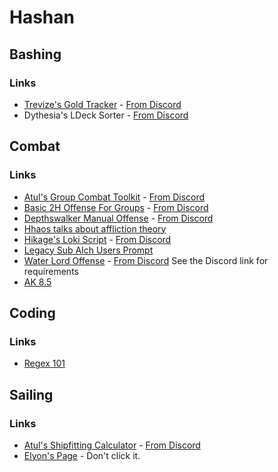 # Hashan
## Bashing

### Links

- [Trevize's Gold Tracker](https://github.com/trevize-achaea/scripts/releases) - [From Discord](https://discord.com/channels/1018287767853203456/1058029122053492927/1135441422305210468)
- Dythesia's LDeck Sorter - [From Discord](https://discord.com/channels/1018287767853203456/1058029122053492927/1089275282583728230)
  
## Combat

### Links

- [Atul's Group Combat Toolkit](https://github.com/Atulkit/GroupCombatToolKit) - [From Discord](https://discord.com/channels/1018287767853203456/1058029122053492927/1141084710785790113)
- [Basic 2H Offense For Groups](https://pastebin.com/YfnsH5YV) - [From Discord](https://discord.com/channels/1018287767853203456/1058029122053492927/1134270385056125088)
- [Depthswalker Manual Offense](https://ada-young.com/pastebin/jbKO6Gt1) - [From Discord](https://discord.com/channels/1018287767853203456/1018305001468215316/1116539044269142036)
- [Hhaos talks about affliction theory](https://discord.com/channels/1018287767853203456/1018305001468215316/1063115303745245194)
- [Hikage's Loki Script](https://github.com/Hikagejuunin/Loki) - [From Discord](https://discord.com/channels/1018287767853203456/1018305001468215316/1084546707183898704)
- [Legacy Sub Alch Users Prompt](https://discord.com/channels/1018287767853203456/1058029122053492927/1132020132454084749)
- [Water Lord Offense](https://ada-young.com/pastebin/oK8OXaYO) - [From Discord](https://discord.com/channels/1018287767853203456/1018305001468215316/1111740101144350793) See the Discord link for requirements
- [AK 8.5](https://www.dropbox.com/sh/m6dnd61o8ncc5oe/AAAmY0FPLzuIDaYKDH0WVHsEa?e=3&dl=0)

## Coding

### Links

- [Regex 101](https://regex101.com/)

## Sailing

### Links

- [Atul's Shipfitting Calculator](https://docs.google.com/spreadsheets/d/1xPcIhAkFN96GAyaGgGjVdIbESGjk4vHPK-FDTq_awHQ/edit#gid=0) - [From Discord](https://discord.com/channels/1018287767853203456/1058029122053492927/1061866872687034368)
- [Elyon's Page](./elyon.md) - Don't click it.